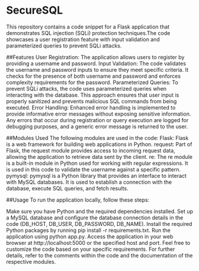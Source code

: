 # SecureSQL
This repository contains a code snippet for a Flask application that demonstrates SQL injection (SQLi) protection techniques.The code showcases a user registration feature with input validation and parameterized queries to prevent SQLi attacks.

##Features
User Registration: The application allows users to register by providing a username and password.
Input Validation: The code validates the username and password inputs to ensure they meet specific criteria. It checks for the presence of both username and password and enforces complexity requirements for the password.
Parameterized Queries: To prevent SQLi attacks, the code uses parameterized queries when interacting with the database. This approach ensures that user input is properly sanitized and prevents malicious SQL commands from being executed.
Error Handling: Enhanced error handling is implemented to provide informative error messages without exposing sensitive information. Any errors that occur during registration or query execution are logged for debugging purposes, and a generic error message is returned to the user.

##Modules Used
The following modules are used in the code:
Flask: Flask is a web framework for building web applications in Python.
request: Part of Flask, the request module provides access to incoming request data, allowing the application to retrieve data sent by the client.
re: The re module is a built-in module in Python used for working with regular expressions. It is used in this code to validate the username against a specific pattern.
pymysql: pymysql is a Python library that provides an interface to interact with MySQL databases. It is used to establish a connection with the database, execute SQL queries, and fetch results.

##Usage
To run the application locally, follow these steps:

Make sure you have Python and the required dependencies installed.
Set up a MySQL database and configure the database connection details in the code (DB_HOST, DB_USER, DB_PASSWORD, DB_NAME).
Install the required Python packages by running pip install -r requirements.txt.
Run the application using python app.py.
Access the application in your web browser at http://localhost:5000 or the specified host and port.
Feel free to customize the code based on your specific requirements. For further details, refer to the comments within the code and the documentation of the respective modules.
